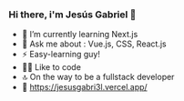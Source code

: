 ### Hi there, i'm Jesús Gabriel 👋

- 🌱 I’m currently learning Next.js
- 💬 Ask me about : Vue.js, CSS, React.js
- ⚡ Easy-learning guy!
- 👨‍💻 Like to code
- 🔝 On the way to be a fullstack developer
- 👀 https://jesusgabri3l.vercel.app/
